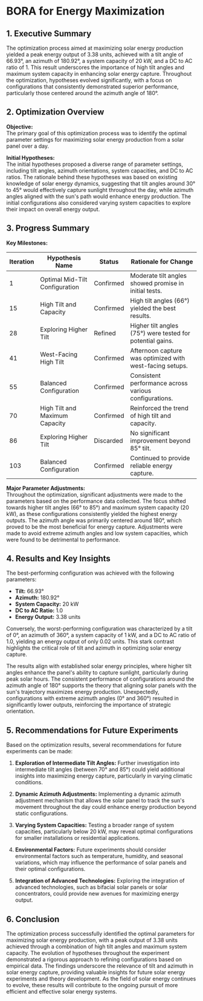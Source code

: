 # BORA for Energy Maximization 

## 1. Executive Summary

The optimization process aimed at maximizing solar energy production yielded a peak energy output of 3.38 units, achieved with a tilt angle of 66.93°, an azimuth of 180.92°, a system capacity of 20 kW, and a DC to AC ratio of 1. This result underscores the importance of high tilt angles and maximum system capacity in enhancing solar energy capture. Throughout the optimization, hypotheses evolved significantly, with a focus on configurations that consistently demonstrated superior performance, particularly those centered around the azimuth angle of 180°.

## 2. Optimization Overview

**Objective:**  
The primary goal of this optimization process was to identify the optimal parameter settings for maximizing solar energy production from a solar panel over a day.

**Initial Hypotheses:**  
The initial hypotheses proposed a diverse range of parameter settings, including tilt angles, azimuth orientations, system capacities, and DC to AC ratios. The rationale behind these hypotheses was based on existing knowledge of solar energy dynamics, suggesting that tilt angles around 30° to 45° would effectively capture sunlight throughout the day, while azimuth angles aligned with the sun's path would enhance energy production. The initial configurations also considered varying system capacities to explore their impact on overall energy output.

## 3. Progress Summary

**Key Milestones:**

| Iteration | Hypothesis Name                     | Status         | Rationale for Change                                      |
|-----------|-------------------------------------|----------------|----------------------------------------------------------|
| 1         | Optimal Mid-Tilt Configuration      | Confirmed      | Moderate tilt angles showed promise in initial tests.    |
| 15        | High Tilt and Capacity              | Confirmed      | High tilt angles (66°) yielded the best results.        |
| 28        | Exploring Higher Tilt               | Refined        | Higher tilt angles (75°) were tested for potential gains.|
| 41        | West-Facing High Tilt               | Confirmed      | Afternoon capture was optimized with west-facing setups. |
| 55        | Balanced Configuration               | Confirmed      | Consistent performance across various configurations.     |
| 70        | High Tilt and Maximum Capacity      | Confirmed      | Reinforced the trend of high tilt and capacity.          |
| 86        | Exploring Higher Tilt               | Discarded      | No significant improvement beyond 85° tilt.              |
| 103       | Balanced Configuration               | Confirmed      | Continued to provide reliable energy capture.            |

**Major Parameter Adjustments:**  
Throughout the optimization, significant adjustments were made to the parameters based on the performance data collected. The focus shifted towards higher tilt angles (66° to 85°) and maximum system capacity (20 kW), as these configurations consistently yielded the highest energy outputs. The azimuth angle was primarily centered around 180°, which proved to be the most beneficial for energy capture. Adjustments were made to avoid extreme azimuth angles and low system capacities, which were found to be detrimental to performance.

## 4. Results and Key Insights

The best-performing configuration was achieved with the following parameters:  
- **Tilt:** 66.93°  
- **Azimuth:** 180.92°  
- **System Capacity:** 20 kW  
- **DC to AC Ratio:** 1.0  
- **Energy Output:** 3.38 units  

Conversely, the worst-performing configuration was characterized by a tilt of 0°, an azimuth of 360°, a system capacity of 1 kW, and a DC to AC ratio of 1.0, yielding an energy output of only 0.02 units. This stark contrast highlights the critical role of tilt and azimuth in optimizing solar energy capture.

The results align with established solar energy principles, where higher tilt angles enhance the panel's ability to capture sunlight, particularly during peak solar hours. The consistent performance of configurations around the azimuth angle of 180° supports the theory that aligning solar panels with the sun's trajectory maximizes energy production. Unexpectedly, configurations with extreme azimuth angles (0° and 360°) resulted in significantly lower outputs, reinforcing the importance of strategic orientation.

## 5. Recommendations for Future Experiments

Based on the optimization results, several recommendations for future experiments can be made:

1. **Exploration of Intermediate Tilt Angles:** Further investigation into intermediate tilt angles (between 70° and 85°) could yield additional insights into maximizing energy capture, particularly in varying climatic conditions.

2. **Dynamic Azimuth Adjustments:** Implementing a dynamic azimuth adjustment mechanism that allows the solar panel to track the sun's movement throughout the day could enhance energy production beyond static configurations.

3. **Varying System Capacities:** Testing a broader range of system capacities, particularly below 20 kW, may reveal optimal configurations for smaller installations or residential applications.

4. **Environmental Factors:** Future experiments should consider environmental factors such as temperature, humidity, and seasonal variations, which may influence the performance of solar panels and their optimal configurations.

5. **Integration of Advanced Technologies:** Exploring the integration of advanced technologies, such as bifacial solar panels or solar concentrators, could provide new avenues for maximizing energy output.

## 6. Conclusion

The optimization process successfully identified the optimal parameters for maximizing solar energy production, with a peak output of 3.38 units achieved through a combination of high tilt angles and maximum system capacity. The evolution of hypotheses throughout the experiment demonstrated a rigorous approach to refining configurations based on empirical data. The findings underscore the relevance of tilt and azimuth in solar energy capture, providing valuable insights for future solar energy experiments and theory development. As the field of solar energy continues to evolve, these results will contribute to the ongoing pursuit of more efficient and effective solar energy systems.